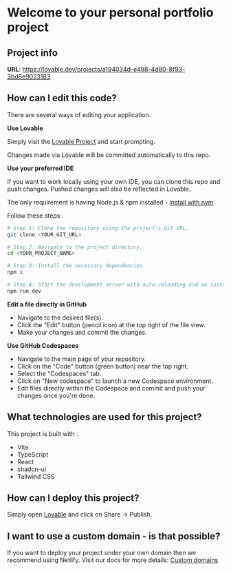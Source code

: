 # Welcome to your personal portfolio project

## Project info

**URL**: https://lovable.dev/projects/a194034d-e498-4d80-8f93-3bd6e9023183

## How can I edit this code?

There are several ways of editing your application.

**Use Lovable**

Simply visit the [Lovable Project](https://lovable.dev/projects/a194034d-e498-4d80-8f93-3bd6e9023183) and start prompting.

Changes made via Lovable will be committed automatically to this repo.

**Use your preferred IDE**

If you want to work locally using your own IDE, you can clone this repo and push changes. Pushed changes will also be reflected in Lovable.

The only requirement is having Node.js & npm installed - [install with nvm](https://github.com/nvm-sh/nvm#installing-and-updating)

Follow these steps:

```sh
# Step 1: Clone the repository using the project's Git URL.
git clone <YOUR_GIT_URL>

# Step 2: Navigate to the project directory.
cd <YOUR_PROJECT_NAME>

# Step 3: Install the necessary dependencies.
npm i

# Step 4: Start the development server with auto-reloading and an instant preview.
npm run dev
```

**Edit a file directly in GitHub**

- Navigate to the desired file(s).
- Click the "Edit" button (pencil icon) at the top right of the file view.
- Make your changes and commit the changes.

**Use GitHub Codespaces**

- Navigate to the main page of your repository.
- Click on the "Code" button (green button) near the top right.
- Select the "Codespaces" tab.
- Click on "New codespace" to launch a new Codespace environment.
- Edit files directly within the Codespace and commit and push your changes once you're done.

## What technologies are used for this project?

This project is built with .

- Vite
- TypeScript
- React
- shadcn-ui
- Tailwind CSS

## How can I deploy this project?

Simply open [Lovable](https://lovable.dev/projects/a194034d-e498-4d80-8f93-3bd6e9023183) and click on Share -> Publish.

## I want to use a custom domain - is that possible?

If you want to deploy your project under your own domain then we recommend using Netlify. Visit our docs for more details: [Custom domains](https://docs.lovable.dev/tips-tricks/custom-domain/)
